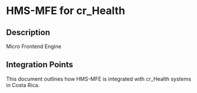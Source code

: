 # HMS-MFE for cr_Health

## Description

Micro Frontend Engine

## Integration Points

This document outlines how HMS-MFE is integrated with cr_Health systems in Costa Rica.
